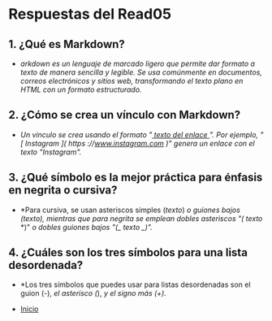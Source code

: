 # Respuestas del Read05

## 1. ¿Qué es Markdown?

- *arkdown es un lenguaje de marcado ligero que permite dar formato a texto de manera sencilla y legible. Se usa comúnmente en documentos, correos electrónicos y sitios web, transformando el texto plano en HTML con un formato estructurado.*

## 2. ¿Cómo se crea un vínculo con Markdown?

- *Un vínculo se crea usando el formato "[ texto del enlace ]( URL )". Por ejemplo, "[ Instagram ]( https ://www.instagram.com )" genera un enlace con el texto "Instagram".*

## 3. ¿Qué símbolo es la mejor práctica para énfasis en negrita o cursiva?

- *Para cursiva, se usan asteriscos simples (*texto*) *o guiones bajos (_texto_), mientras que para negrita se emplean dobles asteriscos "(* *texto* *)" *o dobles guiones bajos "(_ _texto_ _)".*

## 4. ¿Cuáles son los tres símbolos para una lista desordenada?

- *Los tres símbolos que puedes usar para listas desordenadas son el guion (-), *el asterisco (*), *y el signo más (+).*


- [Inicio](https://github.com/HansellT/reading-notes/blob/main/README.md)